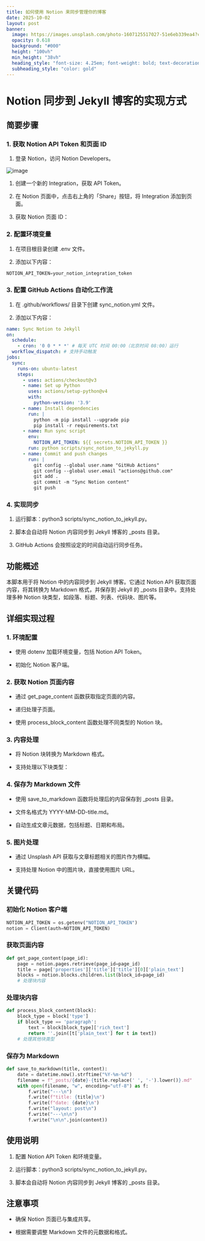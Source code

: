 ```yaml
---
title: 如何使用 Notion 来同步管理你的博客
date: 2025-10-02
layout: post
banner:
  image: https://images.unsplash.com/photo-1607125517027-51e6eb339ea4?crop=entropy&cs=tinysrgb&fit=max&fm=jpg&ixid=M3w2OTIwMzJ8MHwxfHJhbmRvbXx8fHx8fHx8fDE3NTkzNzkwNDl8&ixlib=rb-4.1.0&q=80&w=1080
  opacity: 0.618
  background: "#000"
  height: "100vh"
  min_height: "38vh"
  heading_style: "font-size: 4.25em; font-weight: bold; text-decoration: underline"
  subheading_style: "color: gold"
---
```


# Notion 同步到 Jekyll 博客的实现方式

## 简要步骤

### 1. 获取 Notion API Token 和页面 ID

1. 登录 Notion，访问 Notion Developers。

![image](https://prod-files-secure.s3.us-west-2.amazonaws.com/a7a0cc5a-89b9-4cda-8686-1fba0ca52f40/d19c1afe-dea5-4312-9333-786b0ba83054/image.png?X-Amz-Algorithm=AWS4-HMAC-SHA256&X-Amz-Content-Sha256=UNSIGNED-PAYLOAD&X-Amz-Credential=ASIAZI2LB4664EH4U2TK%2F20251002%2Fus-west-2%2Fs3%2Faws4_request&X-Amz-Date=20251002T042409Z&X-Amz-Expires=3600&X-Amz-Security-Token=IQoJb3JpZ2luX2VjEIz%2F%2F%2F%2F%2F%2F%2F%2F%2F%2FwEaCXVzLXdlc3QtMiJHMEUCIEh62RZ0OEf8Mjv2IkSHZC%2FYM8lL7WaitD4hfjLZNm9OAiEA9AtGfO%2FOvojNfjxbZOVtb3Yg%2Boauh2zfRjD1k8u5frEq%2FwMIJRAAGgw2Mzc0MjMxODM4MDUiDNKLcmIZ2TXjoQjEdCrcA22%2BG9e%2F7z5dbHZV6cKjsS6BbPZi4MIy%2FsLsK00JkNIV%2FGml6pE1YPpMC1JCMHNgDJgllx0CTFKkP%2FtfSht3PzLXy6EZZSmwxbIZOBLPPmbm6YhC75hN3m%2FchWc3IK14g6Bsv3GAr6N5%2Bb3zJa0JEXyl6xYKbjUkh0GjUOFBqbFLFCaqCNTiz4xrxpl4hHwr85vW3uh%2FuFCFVa%2BUUAeNqFKdO05ZxmSMK58u6hUc0X2NNHog0wxRwMp8g3zQHNkxh9gnIY1iUtGrUmqRd5r%2FIqBl7W0Y1XHnY8j%2FHUE%2FCbYttY55ilMCD1GdOI6XPjW0CEqdwzjp9bGdDUPM3Qz3JoCjmJttaeezl5kfOuUIWuWD9eS9IRIVgiqcfsFy%2BhPZaCjhfUWl70KJi0NmW06iaOiZMYUd8prFE61n5zgZtsA3AWIsrOwgPb%2BaaxrOLRqvMqm1Kzz6LrHVnPBl8uUjYZ4nLo5wlDFbccJmrm2OXmGN9CWYYilKJhq0KhFWTVim7n7uL6m9MAiFHp72GiOhVdinwD%2BtEGvL6rEX%2FVvc3ugu6a6u2k6zH0cEOLTlx8totpNQJtG5%2Fwla0DQwtBUDN0Yrl2kTczGPp%2BABWni%2BK8pNvVbqqC4lmxtjQmgSMNfy98YGOqUBry9EbSOp9EjyRjClBMlJS4kaaO%2FEan%2B9Ggb8tgapDNgNZABObcKposiOvUpowp1B6fLBbZMDfbzJzwp7ZmMplfCXkd%2Bc1fSuT4CHLRMC%2FVcaM7ejqNFsBnBIZdQakLjaLNdZsp8by%2Flxos1qzDD4HLudAmAriNFQbGidBK0kPjgbcp%2BMbrdiFbZnbaqnn3Bh1FqSQ5OrLkP39fbjTSm1%2F0W3NNjg&X-Amz-Signature=a597c60ef3dfef9a175394b8eb823f60490663d378752ef115c963d7a8228086&X-Amz-SignedHeaders=host&x-amz-checksum-mode=ENABLED&x-id=GetObject)

1. 创建一个新的 Integration，获取 API Token。

1. 在 Notion 页面中，点击右上角的「Share」按钮，将 Integration 添加到页面。

1. 获取 Notion 页面 ID：


### 2. 配置环境变量

1. 在项目根目录创建 .env 文件。

1. 添加以下内容：

```javascript
NOTION_API_TOKEN=your_notion_integration_token
```

### 3. 配置 GitHub Actions 自动化工作流

1. 在 .github/workflows/ 目录下创建 sync_notion.yml 文件。

1. 添加以下内容：

```yaml
name: Sync Notion to Jekyll
on:
  schedule:
    - cron: '0 0 * * *' # 每天 UTC 时间 00:00（北京时间 08:00）运行
  workflow_dispatch: # 支持手动触发
jobs:
  sync:
    runs-on: ubuntu-latest
    steps:
      - uses: actions/checkout@v3
      - name: Set up Python
        uses: actions/setup-python@v4
        with:
          python-version: '3.9'
      - name: Install dependencies
        run: |
          python -m pip install --upgrade pip
          pip install -r requirements.txt
      - name: Run sync script
        env:
          NOTION_API_TOKEN: ${{ secrets.NOTION_API_TOKEN }}
        run: python scripts/sync_notion_to_jekyll.py
      - name: Commit and push changes
        run: |
          git config --global user.name "GitHub Actions"
          git config --global user.email "actions@github.com"
          git add .
          git commit -m "Sync Notion content"
          git push
```

### 4. 实现同步

1. 运行脚本：python3 scripts/sync_notion_to_jekyll.py。

1. 脚本会自动将 Notion 内容同步到 Jekyll 博客的 _posts 目录。

1. GitHub Actions 会按照设定的时间自动运行同步任务。

## 功能概述

本脚本用于将 Notion 中的内容同步到 Jekyll 博客。它通过 Notion API 获取页面内容，将其转换为 Markdown 格式，并保存到 Jekyll 的 _posts 目录中。支持处理多种 Notion 块类型，如段落、标题、列表、代码块、图片等。

## 详细实现过程

### 1. 环境配置

- 使用 dotenv 加载环境变量，包括 Notion API Token。

- 初始化 Notion 客户端。

### 2. 获取 Notion 页面内容

- 通过 get_page_content 函数获取指定页面的内容。

- 递归处理子页面。

- 使用 process_block_content 函数处理不同类型的 Notion 块。

### 3. 内容处理

- 将 Notion 块转换为 Markdown 格式。

- 支持处理以下块类型：


### 4. 保存为 Markdown 文件

- 使用 save_to_markdown 函数将处理后的内容保存到 _posts 目录。

- 文件名格式为 YYYY-MM-DD-title.md。

- 自动生成文章元数据，包括标题、日期和布局。

### 5. 图片处理

- 通过 Unsplash API 获取与文章标题相关的图片作为横幅。

- 支持处理 Notion 中的图片块，直接使用图片 URL。

## 关键代码

### 初始化 Notion 客户端

```python
NOTION_API_TOKEN = os.getenv("NOTION_API_TOKEN")
notion = Client(auth=NOTION_API_TOKEN)
```

### 获取页面内容

```python
def get_page_content(page_id):
    page = notion.pages.retrieve(page_id=page_id)
    title = page['properties']['title']['title'][0]['plain_text']
    blocks = notion.blocks.children.list(block_id=page_id)
    # 处理块内容
```

### 处理块内容

```python
def process_block_content(block):
    block_type = block['type']
    if block_type == 'paragraph':
        text = block[block_type]['rich_text']
        return ''.join([t['plain_text'] for t in text])
    # 处理其他块类型
```

### 保存为 Markdown

```python
def save_to_markdown(title, content):
    date = datetime.now().strftime("%Y-%m-%d")
    filename = f"_posts/{date}-{title.replace(' ', '-').lower()}.md"
    with open(filename, "w", encoding="utf-8") as f:
        f.write("---\n")
        f.write(f"title: {title}\n")
        f.write(f"date: {date}\n")
        f.write("layout: post\n")
        f.write("---\n\n")
        f.write("\n\n".join(content))
```

## 使用说明

1. 配置 Notion API Token 和环境变量。

1. 运行脚本：python3 scripts/sync_notion_to_jekyll.py。

1. 脚本会自动将 Notion 内容同步到 Jekyll 博客的 _posts 目录。

## 注意事项

- 确保 Notion 页面已与集成共享。

- 根据需要调整 Markdown 文件的元数据和格式。